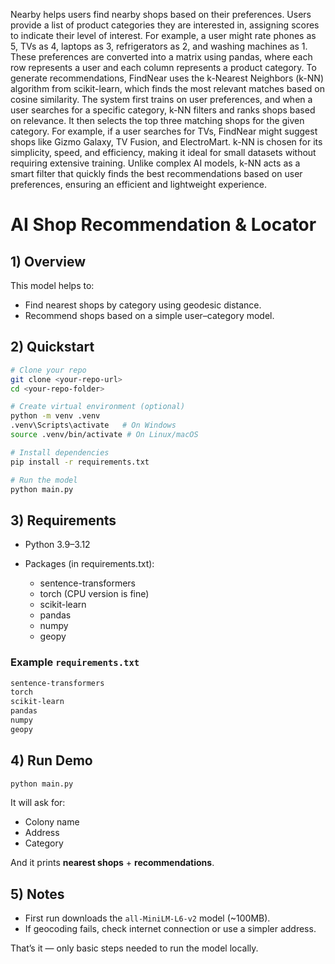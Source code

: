 Nearby helps users find nearby shops based on their preferences. Users provide a list of product categories they are interested in, assigning scores to indicate their level of interest. For example, a user might rate phones as 5, TVs as 4, laptops as 3, refrigerators as 2, and washing machines as 1. These preferences are converted into a matrix using pandas, where each row represents a user and each column represents a product category. To generate recommendations, FindNear uses the k-Nearest Neighbors (k-NN) algorithm from scikit-learn, which finds the most relevant matches based on cosine similarity. The system first trains on user preferences, and when a user searches for a specific category, k-NN filters and ranks shops based on relevance. It then selects the top three matching shops for the given category. For example, if a user searches for TVs, FindNear might suggest shops like Gizmo Galaxy, TV Fusion, and ElectroMart. k-NN is chosen for its simplicity, speed, and efficiency, making it ideal for small datasets without requiring extensive training. Unlike complex AI models, k-NN acts as a smart filter that quickly finds the best recommendations based on user preferences, ensuring an efficient and lightweight experience.

# AI Shop Recommendation & Locator

## 1) Overview

This model helps to:

* Find nearest shops by category using geodesic distance.
* Recommend shops based on a simple user–category model.

## 2) Quickstart

```bash
# Clone your repo
git clone <your-repo-url>
cd <your-repo-folder>

# Create virtual environment (optional)
python -m venv .venv
.venv\Scripts\activate   # On Windows
source .venv/bin/activate # On Linux/macOS

# Install dependencies
pip install -r requirements.txt

# Run the model
python main.py
```

## 3) Requirements

* Python 3.9–3.12
* Packages (in requirements.txt):

  * sentence-transformers
  * torch (CPU version is fine)
  * scikit-learn
  * pandas
  * numpy
  * geopy

### Example `requirements.txt`

```txt
sentence-transformers
torch
scikit-learn
pandas
numpy
geopy
```

## 4) Run Demo

```bash
python main.py
```

It will ask for:

* Colony name
* Address
* Category

And it prints **nearest shops** + **recommendations**.

## 5) Notes

* First run downloads the `all-MiniLM-L6-v2` model (\~100MB).
* If geocoding fails, check internet connection or use a simpler address.

That’s it — only basic steps needed to run the model locally.

